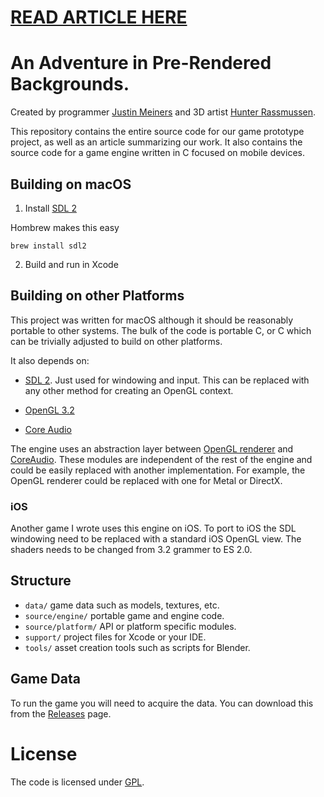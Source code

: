 # [READ ARTICLE HERE](https://justinmeiners.github.io/pre-rendered-backgrounds)

# An Adventure in Pre-Rendered Backgrounds.

Created by programmer [Justin Meiners](https://github.com/justinmeiners) and 3D artist [Hunter Rassmussen](https://github.com/).

This repository contains the entire source code for our game prototype project, as well as an article summarizing our work. 
It also contains the source code for a game engine written in C focused on mobile devices.

## Building on macOS

1. Install [SDL 2](https://www.libsdl.org)

Hombrew makes this easy

``` 
brew install sdl2
```

2. Build and run in Xcode

## Building on other Platforms

This project was written for macOS although it should be reasonably portable to other systems. The bulk of the code is portable C, or C which can be trivially adjusted to build on other platforms.

It also depends on:

- [SDL 2](https://www.libsdl.org). Just used for windowing and input. This can be replaced with any other method for creating an OpenGL context.

- [OpenGL 3.2](https://en.wikipedia.org/wiki/OpenGL#OpenGL_3.2)

- [Core Audio](https://developer.apple.com/library/archive/documentation/MusicAudio/Conceptual/CoreAudioOverview/WhatisCoreAudio/WhatisCoreAudio.html)

The engine uses an abstraction layer between [OpenGL renderer](source/platform/gl_3/gl_3.h) and [CoreAudio](source/platform/core_audio/snd_driver_core_audio.h). These modules are  independent of the rest of the engine and could be easily replaced with another implementation. For example, the OpenGL renderer could be replaced with one for Metal or DirectX.

### iOS

Another game I wrote uses this engine on iOS. To port to iOS the SDL windowing need to be replaced with a standard iOS OpenGL view. The shaders needs to be changed from 3.2 grammer to ES 2.0.

## Structure

- `data/` game data such as models, textures, etc.
- `source/engine/` portable game and engine code.
- `source/platform/` API or platform specific modules.
- `support/` project files for Xcode or your IDE.
- `tools/` asset creation tools such as scripts for Blender.

## Game Data

To run the game you will need to acquire the data. You can download this from the [Releases](https://github.com/justinmeiners/pre-rendered-backgrounds) page.

# License

The code is licensed under [GPL](LICENSE).

